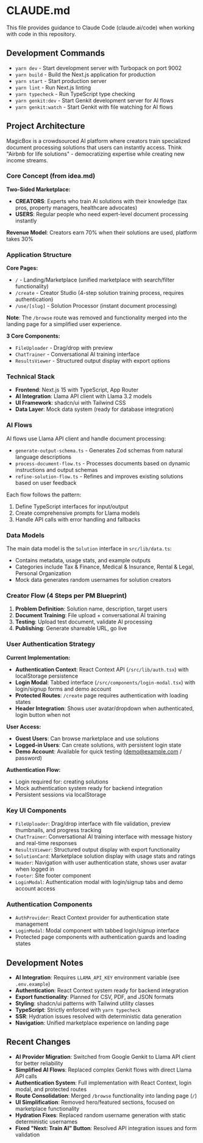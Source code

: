 # CLAUDE.md

This file provides guidance to Claude Code (claude.ai/code) when working with code in this repository.

## Development Commands

- `yarn dev` - Start development server with Turbopack on port 9002
- `yarn build` - Build the Next.js application for production
- `yarn start` - Start production server
- `yarn lint` - Run Next.js linting
- `yarn typecheck` - Run TypeScript type checking
- `yarn genkit:dev` - Start Genkit development server for AI flows
- `yarn genkit:watch` - Start Genkit with file watching for AI flows

## Project Architecture

MagicBox is a crowdsourced AI platform where creators train specialized document processing solutions that users can instantly access. Think "Airbnb for life solutions" - democratizing expertise while creating new income streams.

### Core Concept (from idea.md)

**Two-Sided Marketplace:**
- **CREATORS**: Experts who train AI solutions with their knowledge (tax pros, property managers, healthcare advocates)
- **USERS**: Regular people who need expert-level document processing instantly

**Revenue Model**: Creators earn 70% when their solutions are used, platform takes 30%

### Application Structure

**Core Pages:**
- `/` - Landing/Marketplace (unified marketplace with search/filter functionality)
- `/create` - Creator Studio (4-step solution training process, requires authentication)
- `/use/[slug]` - Solution Processor (instant document processing)

**Note**: The `/browse` route was removed and functionality merged into the landing page for a simplified user experience.

**3 Core Components:**
- `FileUploader` - Drag/drop with preview
- `ChatTrainer` - Conversational AI training interface
- `ResultsViewer` - Structured output display with export options

### Technical Stack

- **Frontend**: Next.js 15 with TypeScript, App Router
- **AI Integration**: Llama API client with Llama 3.2 models
- **UI Framework**: shadcn/ui with Tailwind CSS
- **Data Layer**: Mock data system (ready for database integration)

### AI Flows

AI flows use Llama API client and handle document processing:
- `generate-output-schema.ts` - Generates Zod schemas from natural language descriptions
- `process-document-flow.ts` - Processes documents based on dynamic instructions and output schemas
- `refine-solution-flow.ts` - Refines and improves existing solutions based on user feedback

Each flow follows the pattern:
1. Define TypeScript interfaces for input/output
2. Create comprehensive prompts for Llama models
3. Handle API calls with error handling and fallbacks

### Data Models

The main data model is the `Solution` interface in `src/lib/data.ts`:
- Contains metadata, usage stats, and example outputs
- Categories include Tax & Finance, Medical & Insurance, Rental & Legal, Personal Organization
- Mock data generates random usernames for solution creators

### Creator Flow (4 Steps per PM Blueprint)

1. **Problem Definition**: Solution name, description, target users
2. **Document Training**: File upload + conversational AI training
3. **Testing**: Upload test document, validate AI processing
4. **Publishing**: Generate shareable URL, go live

### User Authentication Strategy

**Current Implementation:**
- **Authentication Context**: React Context API (`/src/lib/auth.tsx`) with localStorage persistence
- **Login Modal**: Tabbed interface (`/src/components/login-modal.tsx`) with login/signup forms and demo account
- **Protected Routes**: `/create` page requires authentication with loading states
- **Header Integration**: Shows user avatar/dropdown when authenticated, login button when not

**User Access:**
- **Guest Users**: Can browse marketplace and use solutions
- **Logged-in Users**: Can create solutions, with persistent login state
- **Demo Account**: Available for quick testing (demo@example.com / password)

**Authentication Flow:**
- Login required for: creating solutions
- Mock authentication system ready for backend integration
- Persistent sessions via localStorage

### Key UI Components

- `FileUploader`: Drag/drop interface with file validation, preview thumbnails, and progress tracking
- `ChatTrainer`: Conversational AI training interface with message history and real-time responses
- `ResultsViewer`: Structured output display with export functionality
- `SolutionCard`: Marketplace solution display with usage stats and ratings
- `Header`: Navigation with user authentication state, shows user avatar when logged in
- `Footer`: Site footer component
- `LoginModal`: Authentication modal with login/signup tabs and demo account access

### Authentication Components

- `AuthProvider`: React Context provider for authentication state management
- `LoginModal`: Modal component with tabbed login/signup interface
- Protected page components with authentication guards and loading states

## Development Notes

- **AI Integration**: Requires `LLAMA_API_KEY` environment variable (see `.env.example`)
- **Authentication**: React Context system ready for backend integration
- **Export functionality**: Planned for CSV, PDF, and JSON formats
- **Styling**: shadcn/ui patterns with Tailwind utility classes
- **TypeScript**: Strictly enforced with `yarn typecheck`
- **SSR**: Hydration issues resolved with deterministic data generation
- **Navigation**: Unified marketplace experience on landing page

## Recent Changes

- **AI Provider Migration**: Switched from Google Genkit to Llama API client for better reliability
- **Simplified AI Flows**: Replaced complex Genkit flows with direct Llama API calls
- **Authentication System**: Full implementation with React Context, login modal, and protected routes
- **Route Consolidation**: Merged `/browse` functionality into landing page (`/`)
- **UI Simplification**: Removed hero/featured sections, focused on marketplace functionality
- **Hydration Fixes**: Replaced random username generation with static deterministic usernames
- **Fixed "Next: Train AI" Button**: Resolved API integration issues and form validation